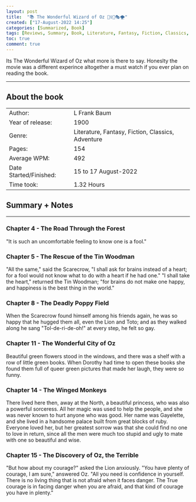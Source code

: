 ```yaml
---
layout: post
title:  "📚 The Wonderful Wizard of Oz 🧙‍♀️🦁🎭🌪️"
created: ["17-August-2022 14:25"]
categories: [Summarized, Book]
tags: [Reviews, Summary, Book, Literature, Fantasy, Fiction, Classics, Adventure ]
toc: true
comment: true
---
```


Its The Wonderful Wizard of Oz what more is there to say. Honeslty the movie was a different experince altogether a must watch if you ever plan on reading the book.

---
## About the book

|                       |        |
| :---------------------- | :------- |
| Author:                | L Frank Baum        |
| Year of release:       | 1900        |
| Genre:                 | Literature, Fantasy, Fiction, Classics, Adventure        |
| Pages:                 | 154        |
| Average WPM:           | 492        |
| Date Started/Finished: | 15 to 17 August-2022  |
| Time took:             | 1.32 Hours |

## Summary + Notes
---
### Chapter 4 - The Road Through the Forest
"It is such an uncomfortable feeling to know one is a fool."

### Chapter 5 - The Rescue of the Tin Woodman
"All the same," said the Scarecrow, "I shall ask for brains instead of a heart; for a fool would not know what to do with a heart if he had one."
"I shall take the heart," returned the Tin Woodman; "for brains do not make one happy, and happiness is the best thing in the world."

### Chapter 8 - The Deadly Poppy Field
When the Scarecrow found himself among his friends again, he was so happy that he hugged them all, even the Lion and Toto; and as they walked along he sang "Tol-de-ri-de-oh!" at every step, he felt so gay.

### Chapter 11 - The Wonderful City of Oz
Beautiful green flowers stood in the windows, and there was a shelf with a row of little green books. When Dorothy had time to open these books she found them full of queer green pictures that made her laugh, they were so funny.

### Chapter 14 - The Winged Monkeys
There lived here then, away at the North, a beautiful princess, who was also a powerful sorceress. All her magic was used to help the people, and she was never known to hurt anyone who was good. Her name was Gayelette, and she lived in a handsome palace built from great blocks of ruby. Everyone loved her, but her greatest sorrow was that she could find no one to love in return, since all the men were much too stupid and ugly to mate with one so beautiful and wise.

### Chapter 15 - The Discovery of Oz, the Terrible
"But how about my courage?" asked the Lion anxiously.
"You have plenty of courage, I am sure," answered Oz. "All you need is confidence in yourself. There is no living thing that is not afraid when it faces danger. The True courage is in facing danger when you are afraid, and that kind of courage you have in plenty."